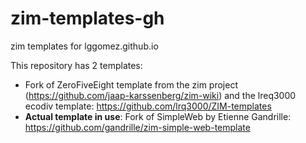 # zim-templates-gh

zim templates for lggomez.github.io

This repository has 2 templates:
* Fork of ZeroFiveEight template from the zim project (https://github.com/jaap-karssenberg/zim-wiki) and the lreq3000 ecodiv template: https://github.com/lrq3000/ZIM-templates
* **Actual template in use**: Fork of SimpleWeb by Etienne Gandrille: https://github.com/gandrille/zim-simple-web-template
